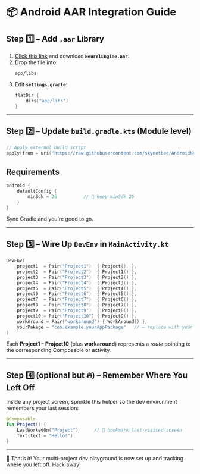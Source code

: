 # 📦 Android AAR Integration Guide

## Step 1️⃣ – Add `.aar` Library

1. [Click this link](https://github.com/skynetbee/AndroidNeuralEngine/releases/download/12June2025/NeuralEngine.aar) and download **`NeuralEngine.aar`**.  
2. Drop the file into:
   ```
   app/libs
   ```
3. Edit **`settings.gradle`**:
   ```kotlin
   flatDir {
       dirs("app/libs")
   }
   ```

---

## Step 2️⃣ – Update **`build.gradle.kts`** (Module level)

```kotlin
// Apply external build script
apply(from = uri("https://raw.githubusercontent.com/skynetbee/AndroidNeuralEngine/main/build.gradle"))
```

## Requirements

```kotlin
android {
    defaultConfig {
        minSdk = 26          // 🚨 keep minSdk 26
    }
}
```

Sync Gradle and you’re good to go.

---

## Step 3️⃣ – Wire Up `DevEnv` in **`MainActivity.kt`**

```kotlin
DevEnv(
    project1  = Pair("Project1")  { Project()  },
    project2  = Pair("Project2")  { Project1() },
    project3  = Pair("Project3")  { Project2() },
    project4  = Pair("Project4")  { Project3() },
    project5  = Pair("Project5")  { Project4() },
    project6  = Pair("Project6")  { Project5() },
    project7  = Pair("Project7")  { Project6() },
    project8  = Pair("Project8")  { Project7() },
    project9  = Pair("Project9")  { Project8() },
    project10 = Pair("Project10") { Project9() },
    workAround = Pair("workaround") { WorkAround() },
    yourPakage = "com.example.yourAppPackage"   // ← replace with your real package
)
```

Each **Project1 – Project10** (plus **workaround**) represents a *route* pointing to the corresponding Composable or activity.

---

## Step 4️⃣ (optional but 🔥) – Remember Where You Left Off

Inside any project screen, sprinkle this helper so the dev environment remembers your last session:

```kotlin
@Composable
fun Project() {
    LastWorkedOn("Project")      // 🧠 bookmark last-visited screen
    Text(text = "Hello!")
}
```

---

🚀 That’s it! Your multi-project dev playground is now set up and tracking where you left off. Hack away!
